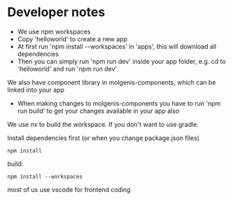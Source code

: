# Developer notes

- We use npm workspaces
- Copy 'helloworld' to create a new app
- At first run 'npm install --workspaces' in 'apps', this will download all dependencies
- Then you can simply run 'npm run dev' inside your app folder, e.g. cd to 'helloworld' and run 'npm run dev'

We also have component library in molgenis-components, which can be linked into your app

- When making changes to molgenis-components you have to run 'npm run build' to get your changes available in your app also

We use nx to build the workspace. If you don't want to use gradle:

Install dependencies first (or when you change package.json files)

```
npm install
```

build:

```
npm install --workspaces
```

most of us use vscode for frontend coding
